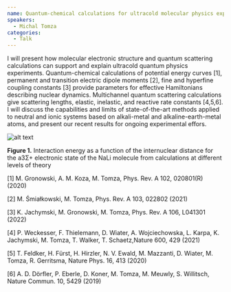 ```yaml
---
name: Quantum-chemical calculations for ultracold molecular physics experiments
speakers:
  - Michal Tomza
categories:
  - Talk
---
```

I will present how molecular electronic structure and quantum scattering calculations can support and explain ultracold quantum physics experiments. Quantum-chemical calculations of potential energy curves [1], permanent and transition electric dipole moments [2], fine and hyperfine coupling constants [3] provide parameters for effective Hamiltonians describing nuclear dynamics. Multichannel quantum scattering calculations give scattering lengths, elastic, inelastic, and reactive rate constants [4,5,6]. I will discuss the capabilities and limits of state-of-the-art methods applied to neutral and ionic systems based on alkali-metal and alkaline-earth-metal atoms, and present our recent results for ongoing experimental effors.

![alt text](../../assets/speakers_figures/michalTomza.png)

**Figure 1.** Interaction energy as a function of the internuclear distance for the a3Σ+ electronic state of the NaLi molecule from calculations at different levels of theory

[1] M. Gronowski, A. M. Koza, M. Tomza, Phys. Rev. A 102, 020801(R) (2020)

[2] M. Śmiałkowski, M. Tomza, Phys. Rev. A 103, 022802 (2021)

[3] K. Jachymski, M. Gronowski, M. Tomza, Phys. Rev. A 106, L041301 (2022)

[4] P. Weckesser, F. Thielemann, D. Wiater, A. Wojciechowska, L. Karpa, K. Jachymski, M. Tomza, T. Walker, T. Schaetz,Nature 600, 429 (2021)

[5] T. Feldker, H. Fürst, H. Hirzler, N. V. Ewald, M. Mazzanti, D. Wiater, M. Tomza, R. Gerritsma, Nature Phys. 16, 413 (2020)

[6] A. D. Dörfler, P. Eberle, D. Koner, M. Tomza, M. Meuwly, S. Willitsch, Nature Commun. 10, 5429 (2019)

